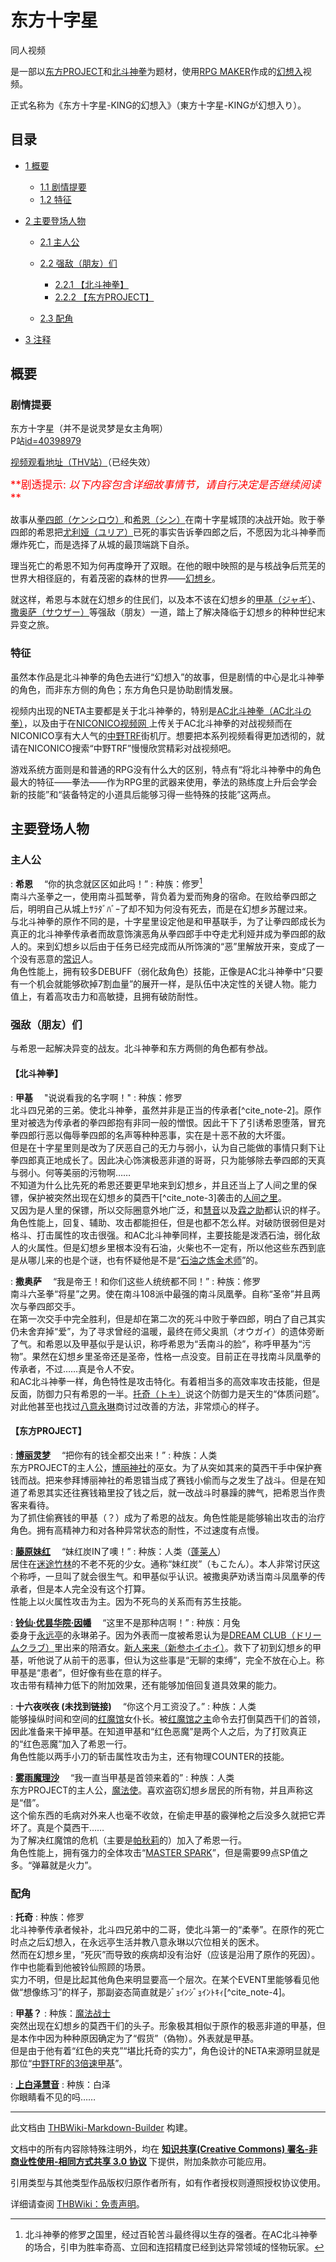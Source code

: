 # 东方十字星

<!-- source html: G:\repos\THBWiki-Markdown-Builder\THBWikiMarkdown\Temp\main\b\b8\ns0%3A%E4%B8%9C%E6%96%B9%E5%8D%81%E5%AD%97%E6%98%9F.html -->

同人视频

  
  
是一部以[东方PROJECT](./东方Project.md)和[北斗神拳](http://zh.wikipedia.org/wiki/北斗神拳)为题材，使用[RPG MAKER](http://baike.baidu.com/link?url=1LYTBRwKfRdXWFqnNN3g6ixzzMVML44w8BF6se58p49gIsfE2wWZMAh-JRXKE6uA)作成的[幻想入](./幻想入系列.md)视频。  
  

正式名称为《东方十字星-KING的幻想入》（東方十字星-KINGが幻想入り）。  
  

  


## 目录

- [1 概要](#概要)

  - [1.1 剧情提要](#剧情提要)
  - [1.2 特征](#特征)



- [2 主要登场人物](#主要登场人物)

  - [2.1 主人公](#主人公)
  - [2.2 强敌（朋友）们](#强敌（朋友）们)

    - [2.2.1 【北斗神拳】](#【北斗神拳】)
    - [2.2.2 【东方PROJECT】](#【东方PROJECT】)



  - [2.3 配角](#配角)



- [3 注释](#注释)





## 概要

### 剧情提要
[](./文件-Touhoucrossstar.jpg.md)  东方十字星（并不是说灵梦是女主角啊）  
P站[id=40398979](http://www.pixiv.net/member_illust.php?mode=medium&amp;illust_id=40398979)
  
  
[视频观看地址（THV站）](http://thvideo.tv/v/th10/)（已经失效）  
  

  

<big><font color="Red"> **剧透提示:  *以下内容包含详细故事情节，请自行决定是否继续阅读* ** </font></big>
  
  
  
  
  
  
  
  
  

故事从[拳四郎（ケンシロウ）](http://dic.nicovideo.jp/a/ケンシロウ)和[希恩（シン）](http://dic.nicovideo.jp/a/シン(北斗の拳))在南十字星城顶的决战开始。败于拳四郎的希恩把[尤利娅（ユリア）](http://dic.nicovideo.jp/a/ユリア(北斗の拳))已死的事实告诉拳四郎之后，不愿因为北斗神拳而爆炸死亡，而是选择了从城的最顶端跳下自杀。  
  

理当死亡的希恩不知为何再度睁开了双眼。在他的眼中映照的是与核战争后荒芜的世界大相径庭的，有着茂密的森林的世界——[幻想乡](./幻想乡.md)。  
  

就这样，希恩与本就在幻想乡的住民们，以及本不该在幻想乡的[甲基（ジャギ）](http://dic.nicovideo.jp/a/ジャギ)、[撒奥萨（サウザー）](http://dic.nicovideo.jp/a/サウザー)等强敌（朋友）一道，踏上了解决降临于幻想乡的种种世纪末异变之旅。
  


### 特征
  
  

虽然本作品是北斗神拳的角色去进行“幻想入”的故事，但是剧情的中心是北斗神拳的角色，而非东方侧的角色；东方角色只是协助剧情发展。  
  

视频内出现的NETA主要都是关于北斗神拳的，特别是[AC北斗神拳（AC北斗の拳）](http://dic.nicovideo.jp/a/北斗の拳（アーケード）)，以及由于在[NICONICO视频网 ](http://nicovideo.jp/)上传关于AC北斗神拳的对战视频而在NICONICO享有大人气的[中野TRF](http://dic.nicovideo.jp/a/中野TRF)街机厅。想要把本系列视频看得更加透彻的，就请在NICONICO搜索“中野TRF”慢慢欣赏精彩对战视频吧。  
  

游戏系统方面则是和普通的RPG没有什么大的区别，特点有“将北斗神拳中的角色最大的特征——拳法——作为RPG里的武器来使用，拳法的熟练度上升后会学会新的技能”和“装备特定的小道具后能够习得一些特殊的技能”这两点。
  


## 主要登场人物

### 主人公
  
  

  

:  **希恩** 　“你的执念就区区如此吗！”
: 种族：修罗[^cite_note-1]  
南斗六圣拳之一，使用南斗孤鹫拳，背负着为爱而殉身的宿命。在败给拳四郎之后，明明自己从城上ｻﾗﾀﾞﾊﾞｰ了却不知为何没有死去，而是在幻想乡苏醒过来。  
与北斗神拳的原作不同的是，十字星里设定他是和甲基联手，为了让拳四郎成长为真正的北斗神拳传承者而故意饰演恶角从拳四郎手中夺走尤利娅并成为拳四郎的敌人的。来到幻想乡以后由于任务已经完成而从所饰演的“恶”里解放开来，变成了一个没有恶意的[常识](./东风谷早苗.md)人。  
角色性能上，拥有较多DEBUFF（弱化敌角色）技能，正像是AC北斗神拳中“只要有一个机会就能够砍掉7割血量”的展开一样，是队伍中决定性的关键人物。能力值上，有着高攻击力和高敏捷，且拥有破防耐性。



### 强敌（朋友）们
  
  

与希恩一起解决异变的战友。北斗神拳和东方两侧的角色都有参战。
  


#### 【北斗神拳】
  
  

  

:  **甲基** 　"说说看我的名字啊！"
: 种族：修罗  
北斗四兄弟的三弟。使北斗神拳，虽然并非是正当的传承者[^cite_note-2]。原作里对被选为传承者的拳四郎抱有非同一般的憎恨。因此干下了引诱希恩堕落，冒充拳四郎行恶以侮辱拳四郎的名声等种种恶事，实在是十恶不赦的大坏蛋。  
但是在十字星里则是改为了厌恶自己的无力与弱小，认为自己能做的事情只剩下让拳四郎真正地成长了。因此决心饰演极恶非道的哥哥，只为能够除去拳四郎的天真与弱小。何等美丽的污物啊……  
不知道为什么比先死的希恩还要更早地来到幻想乡，并且还当上了人间之里的保镖，保护被突然出现在幻想乡的莫西干[^cite_note-3]袭击的[人间之里](./人类村落.md)。  
又因为是人里的保镖，所以交际圈意外地广泛，和[慧音](./上白泽慧音.md)以及[霖之助](./森近霖之助.md)都认识的样子。  
角色性能上，回复、辅助、攻击都能担任，但是也都不怎么样。对破防很弱但是对格斗、打击属性的攻击很强。和AC北斗神拳同样，主要技能是泼洒石油，弱化敌人的火属性。但是幻想乡里根本没有石油，火柴也不一定有，所以他这些东西到底是从哪儿来的也是个谜，也有怀疑他是不是“[石油之炼金术师](http://zh.wikipedia.org/wiki/钢之炼金术师)”的。

:  **撒奥萨** 　“我是帝王！和你们这些人统统都不同！”
: 种族：修罗  
南斗六圣拳“将星”之男。使在南斗108派中最强的南斗凤凰拳。自称“圣帝”并且两次与拳四郎交手。  
在第一次交手中完全胜利，但是却在第二次的死斗中败于拳四郎，明白了自己其实仍未舍弃掉“爱”，为了寻求曾经的温暖，最终在师父奥凯（オウガイ）的遗体旁断了气。和希恩以及甲基似乎是认识，称呼希恩为“丢南斗的脸”，称呼甲基为“污物”。果然在幻想乡里圣帝还是圣帝，性格一点没变。目前正在寻找南斗凤凰拳的传承者，不过……真是令人不安。  
和AC北斗神拳一样，角色特性是攻击特化。有着相当多的高效率攻击技能，但是反面，防御力只有希恩的一半。[托奇（トキ）](http://dic.nicovideo.jp/a/トキ(北斗の拳))说这个防御力是天生的“体质问题”。对此他甚至也找过[八意永琳](./八意永琳.md)商讨过改善的方法，非常烦心的样子。



#### 【东方PROJECT】
  
  

  

:  **[博丽灵梦](./博丽灵梦.md)** 　“把你有的钱全都交出来！”
: 种族：人类  
东方PROJECT的主人公，[博丽神社](./博丽神社.md)的巫女。为了从突如其来的莫西干手中保护赛钱而战。把来参拜博丽神社的希恩错当成了赛钱小偷而与之发生了战斗。但是在知道了希恩其实还往赛钱箱里投了钱之后，就一改战斗时暴躁的脾气，把希恩当作贵客来看待。  
为了抓住偷赛钱的甲基（？）成为了希恩的战友。角色性能是能够输出攻击的治疗角色。拥有高精神力和对各种异常状态的耐性，不过速度有点慢。

:  **[藤原妹红](./藤原妹红.md)** 　“妹红炭IN了噢！”
: 种族：人类（[蓬莱人](./蓬莱之药.md)）  
居住在[迷途竹林](./迷途竹林.md)的不老不死的少女。通称“妹红炭”（もこたん）。本人非常讨厌这个称呼，一旦叫了就会很生气。和甲基似乎认识。被撒奥萨劝诱当南斗凤凰拳的传承者，但是本人完全没有这个打算。  
性能上以火属性攻击为主。因为不死鸟的关系而有苏生技能。

:  **[铃仙·优昙华院·因幡](./铃仙·优昙华院·因幡.md)** 　“这里不是那种店啊！”
: 种族：月兔  
委身于[永远亭](./永远亭.md)的永琳弟子。因为外表而一度被希恩认为是[DREAM CLUB（ドリームクラブ）](http://ja.wikipedia.org/wiki/ドリームクラブ)里出来的陪酒女。[新人来来（新参ホイホイ）](http://dic.nicovideo.jp/a/新参ホイホイ)。救下了初到幻想乡的甲基，听他说了从前干的恶事，但认为这些事是“无聊的束缚”，完全不放在心上。称甲基是“患者”，但好像有些在意的样子。  
攻击带有精神力低下的附加效果，还有能够加倍回复道具效果的能力。

:  **十六夜咲夜 (未找到链接)** 　“你这个月工资没了。”
: 种族：人类  
能够操纵时间和空间的[红魔馆](./红魔馆.md)女仆长。被[红魔馆之主](./蕾米莉亚·斯卡蕾特.md)命令去打倒莫西干们的首领，因此准备来干掉甲基。在知道甲基和“红色恶魔”是两个人之后，为了打败真正的“红色恶魔”加入了希恩一行。  
角色性能以两手小刀的斩击属性攻击为主，还有物理COUNTER的技能。

:  **[雾雨魔理沙](./雾雨魔理沙.md)** 　“我一直当甲基是首领来着的”
: 种族：人类  
东方PROJECT的主人公，[魔法使](./魔法使.md)。喜欢盗窃幻想乡居民的所有物，并且声称这是“借”。  
这个偷东西的毛病对外来人也毫不收敛，在偷走甲基的霰弹枪之后没多久就把它弄坏了。真是个莫西干……  
为了解决红魔馆的危机（主要是[帕秋莉](./帕秋莉·诺蕾姬.md)的）加入了希恩一行。  
角色性能上，拥有强力的全体攻击“[MASTER SPARK](./Master_Spark.md)”，但是需要99点SP值之多。“弹幕就是火力”。



### 配角
  
  

  

:  **托奇** 
: 种族：修罗  
北斗神拳传承者候补，北斗四兄弟中的二哥，使北斗第一的“柔拳”。在原作的死亡时点之后幻想入，在永远亭生活并教八意永琳以穴位相关的医术。  
然而在幻想乡里，“死灰”而导致的疾病却没有治好（应该是沿用了原作的死因）。作中也能看到他被铃仙照顾的场景。  
实力不明，但是比起其他角色来明显要高一个层次。在某个EVENT里能够看见他做“想像练习”的样子，那副姿态简直就是ｼﾞｮｲﾝｼﾞｮｲﾝﾄｷｨ[^cite_note-4]。

:  **甲基？** 
: 种族：[魔法战士](http://dic.nicovideo.jp/a/qmz)  
突然出现在幻想乡的莫西干们的头子。形象极其相似于原作的极恶非道的甲基，但是本作中因为种种原因确定为了“假货”（偽物）。外表就是甲基。  
但是由于他有着“红色的夹克”“堪比托奇的实力”，角色设计的NETA来源明显就是那位“[中野TRF的3倍速甲基](http://dic.nicovideo.jp/a/qmz)”。

:  **[上白泽慧音](./上白泽慧音.md)** 
: 种族：白泽  
你眼睛看不见的吗……  
  
  
  




[^cite_note-1]: 北斗神拳的修罗之国里，经过百轮苦斗最终得以生存的强者。在AC北斗神拳的场合，引申为胜率奇高、立回和连招精度已经到达异常领域的怪物玩家。





---

此文档由 [THBWiki-Markdown-Builder](https://github.com/Delsin-Yu/THBWiki-Markdown-Builder) 构建。

文档中的所有内容除特殊注明外，均在 [**知识共享(Creative Commons) 署名-非商业性使用-相同方式共享 3.0 协议**](https://creativecommons.org/licenses/by-sa/3.0/deed.zh-hans) 下提供，附加条款亦可能应用。

引用类型与其他类型作品版权归原作者所有，如有作者授权则遵照授权协议使用。

详细请查阅 [THBWiki：免责声明](https://thbwiki.cc/THBWiki:%E5%85%8D%E8%B4%A3%E5%A3%B0%E6%98%8E)。

